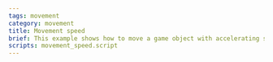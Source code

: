 ```yaml
---
tags: movement
category: movement
title: Movement speed
brief: This example shows how to move a game object with accelerating speed.
scripts: movement_speed.script
---
```

